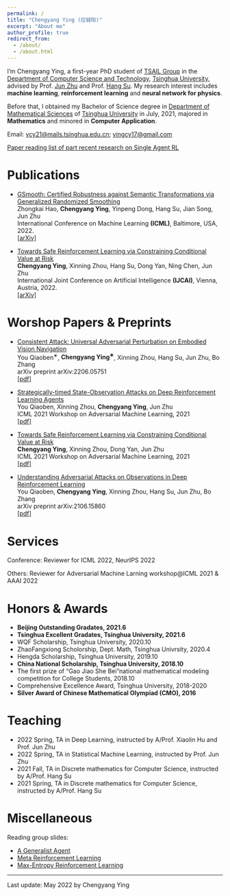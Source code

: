 ```yaml
---
permalink: /
title: "Chengyang Ying (应铖阳)"
excerpt: "About me"
author_profile: true
redirect_from: 
  - /about/
  - /about.html
---
```


I’m Chengyang Ying, a first-year PhD student of [TSAIL Group](https://ml.cs.tsinghua.edu.cn/index.html) in the [Department of Computer Science and Technology](https://www.cs.tsinghua.edu.cn/), [Tsinghua University](https://www.tsinghua.edu.cn/), advised by Prof. [Jun Zhu](https://ml.cs.tsinghua.edu.cn/~jun/index.shtml) and Prof. [Hang Su](https://www.suhangss.me/). My research interest includes **machine learning**, **reinforcement learning** and **neural network for physics**. 

Before that, I obtained my Bachelor of Science degree in [Department of Mathematical Sciences](https://math.tsinghua.edu.cn/) of [Tsinghua University](https://www.tsinghua.edu.cn/) in July, 2021, majored in **Mathematics** and minored in **Computer Application**.

Email: ycy21@mails.tsinghua.edu.cn; yingcy17@gmail.com

[Paper reading list of part recent research on Single Agent RL](https://github.com/yingchengyang/Reinforcement-Learning-Papers)

Publications
======
* [GSmooth: Certified Robustness against Semantic Transformations via Generalized Randomized Smoothing]() <br>
Zhongkai Hao, **Chengyang Ying**, Yinpeng Dong, Hang Su, Jian Song, Jun Zhu <br>
International Conference on Machine Learning **(ICML)**, Baltimore, USA, 2022. <br>
[\[arXiv\]](https://arxiv.org/pdf/2206.04310.pdf)

* [Towards Safe Reinforcement Learning via Constraining Conditional Value at Risk]() <br>
**Chengyang Ying**, Xinning Zhou, Hang Su, Dong Yan, Ning Chen, Jun Zhu <br>
International Joint Conference on Artificial Intelligence **(IJCAI)**, Vienna, Austria, 2022. <br>
[\[arXiv\]](https://arxiv.org/pdf/2206.04436.pdf)
<!-- [\[workshop pdf\]](https://openreview.net/pdf?id=igA6MDRISO1) -->
<!-- \[arxiv\] \[poster\] \[code\] -->

Worshop Papers & Preprints
======
* [Consistent Attack: Universal Adversarial Perturbation on Embodied Vision Navigation](https://arxiv.org/abs/2206.05751) <br>
You Qiaoben<sup>&lowast;</sup>, **Chengyang Ying<sup>&lowast;</sup>**, Xinning Zhou, Hang Su, Jun Zhu, Bo Zhang <br>
arXiv preprint arXiv:2206.05751 <br>
[\[pdf\]](https://arxiv.org/pdf/2206.05751.pdf)

* [Strategically-timed State-Observation Attacks on Deep Reinforcement Learning Agents](https://openreview.net/forum?id=FSD_8Sglf_u) <br>
You Qiaoben, Xinning Zhou, **Chengyang Ying**, Jun Zhu <br>
ICML 2021 Workshop on Adversarial Machine Learning, 2021 <br>
[\[pdf\]](https://openreview.net/pdf?id=FSD_8Sglf_u)

* [Towards Safe Reinforcement Learning via Constraining Conditional Value at Risk](https://openreview.net/forum?id=igA6MDRISO1) <br>
**Chengyang Ying**, Xinning Zhou, Dong Yan, Jun Zhu <br>
ICML 2021 Workshop on Adversarial Machine Learning, 2021 <br>
[\[pdf\]](https://openreview.net/pdf?id=igA6MDRISO1)

* [Understanding Adversarial Attacks on Observations in Deep Reinforcement Learning](https://arxiv.org/abs/2106.15860v2) <br>
You Qiaoben, **Chengyang Ying**, Xinning Zhou, Hang Su, Jun Zhu, Bo Zhang <br>
arXiv preprint arXiv:2106.15860 <br>
[\[pdf\]](https://arxiv.org/pdf/2106.15860v2.pdf)

<!-- Manuscripts
======
* Analysis of Alignment Phenomenon in Simple Teacher-student Networks with Finite Width <br>
Hanlin Zhu, **Chengyang Ying**, Song Zuo <br>
\[[pdf](https://openreview.net/pdf?id=e3bhF_p0T7c)\]

Projects
======
* We (Zhongkai Hao, Chengyang Ying, Zhengyi Wang) automatically crawl and classify articles about NN4Phys.<br>
\[[link](https://ml.cs.tsinghua.edu.cn/~zhongkai/papers/ml4phys_paperlist.txt)\] -->

Services
======
Conference: Reviewer for ICML 2022, NeurIPS 2022

Others: Reviewer for Adversarial Machine Larning workshop@ICML 2021 & AAAI 2022

Honors & Awards
======
* **Beijing Outstanding Gradates, 2021.6** 
* **Tsinghua Excellent Gradates, Tsinghua University, 2021.6**
* WQF Scholarship, Tsinghua University, 2020.10
* ZhaoFangxiong Scholorship, Dept. Math, Tsinghua Univrsity, 2020.4
* Hengda Scholarship, Tsinghua University, 2019.10
* **China National Scholarship, Tsinghua University, 2018.10**
* The first prize of “Gao Jiao She Bei”national mathematical modeling competition for College Students, 2018.10
* Comprehensive Excellence Award, Tsinghua University, 2018-2020
* **Silver Award of Chinese Mathematical Olympiad (CMO), 2016**

Teaching
======
* 2022 Spring, TA in Deep Learning, instructed by A/Prof. Xiaolin Hu and Prof. Jun Zhu
* 2022 Spring, TA in Statistical Machine Learning, instructed by Prof. Jun Zhu
* 2021 Fall, TA in Discrete mathematics for Computer Science, instructed by A/Prof. Hang Su
* 2021 Spring, TA in Discrete mathematics for Computer Science, instructed by A/Prof. Hang Su

Miscellaneous
======
Reading group slides:
* [A Generalist Agent](https://ml.cs.tsinghua.edu.cn/~chengyang/reading_meeting/Reading_Meeting_20220607.pdf)
* [Meta Reinforcement Learning](https://ml.cs.tsinghua.edu.cn/~chengyang/reading_meeting/Reading_Meeting_20220311.pdf)
* [Max-Entropy Reinforcement Learning](https://ml.cs.tsinghua.edu.cn/~chengyang/reading_meeting/Reading_Meeting_20211126.pdf)
 
***
Last update: May 2022 by Chengyang Ying
